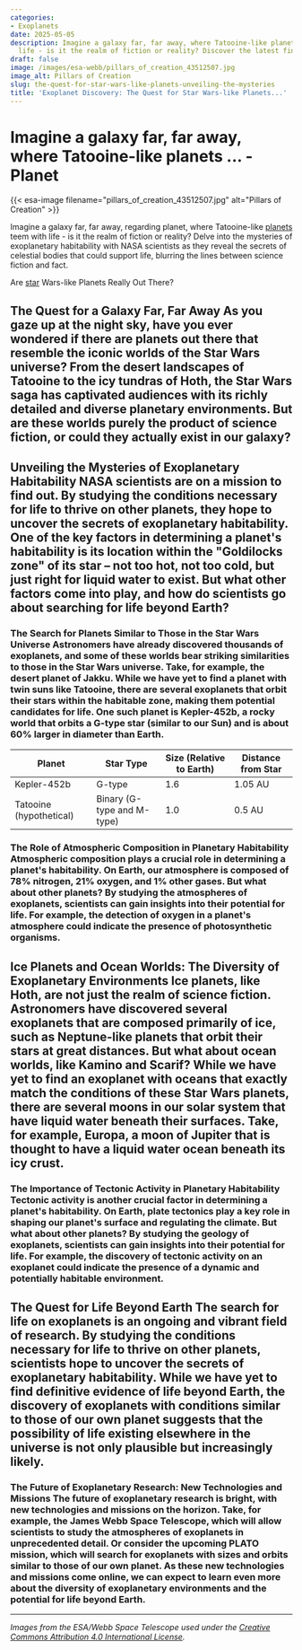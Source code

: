 ```yaml
---
categories:
- Exoplanets
date: 2025-05-05
description: Imagine a galaxy far, far away, where Tatooine-like planets teem with
  life - is it the realm of fiction or reality? Discover the latest findings.
draft: false
image: /images/esa-webb/pillars_of_creation_43512507.jpg
image_alt: Pillars of Creation
slug: the-quest-for-star-wars-like-planets-unveiling-the-mysteries
title: 'Exoplanet Discovery: The Quest for Star Wars-like Planets...'
---
```


# Imagine a galaxy far, far away, where Tatooine-like planets ... - Planet
{{< esa-image filename="pillars_of_creation_43512507.jpg" alt="Pillars of Creation" >}}



Imagine a galaxy far, far away, regarding planet, where Tatooine-like [planets](/blog/exoplanets-and-the-quest-for-life-an-exploration-beyond-our-/solar-system/) teem with life - is it the realm of fiction or reality? Delve into the mysteries of exoplanetary habitability with NASA scientists as they reveal the secrets of celestial bodies that could support life, blurring the lines between science fiction and fact.

Are [star](/blog/the-elusive-habitability-of-exoplanets) Wars-like Planets Really Out There?

 ## The Quest for a Galaxy Far, Far Away As you gaze up at the night sky, have you ever wondered if there are planets out there that resemble the iconic worlds of the Star Wars universe? From the desert landscapes of Tatooine to the icy tundras of Hoth, the Star Wars saga has captivated audiences with its richly detailed and diverse planetary environments. But are these worlds purely the product of science fiction, or could they actually exist in our galaxy?

 ## Unveiling the Mysteries of Exoplanetary Habitability NASA scientists are on a mission to find out. By studying the conditions necessary for life to thrive on other planets, they hope to uncover the secrets of exoplanetary habitability. One of the key factors in determining a planet's habitability is its location within the "Goldilocks zone" of its star – not too hot, not too cold, but just right for liquid water to exist. But what other factors come into play, and how do scientists go about searching for life beyond Earth?

 ### The Search for Planets Similar to Those in the Star Wars Universe Astronomers have already discovered thousands of exoplanets, and some of these worlds bear striking similarities to those in the Star Wars universe. Take, for example, the desert planet of Jakku. While we have yet to find a planet with twin suns like Tatooine, there are several exoplanets that orbit their stars within the habitable zone, making them potential candidates for life. One such planet is Kepler-452b, a rocky world that orbits a G-type star (similar to our Sun) and is about 60% larger in diameter than Earth.

 | Planet | Star Type | Size (Relative to Earth) | Distance from Star |
| --- | --- | --- | --- |
| Kepler-452b | G-type | 1.6 | 1.05 AU |
| Tatooine (hypothetical) | Binary (G-type and M-type) | 1.0 | 0.5 AU | ## Double Suns and Desert Planets: The Possibilities of Exoplanetary Environments But what about the iconic double suns of Tatooine? While we have yet to find a planet with two suns that exactly matches the conditions of Tatooine, there are several [exoplanets](/blog/exoplanets-and-the-search-for-life-beyond-earth) that orbit binary star systems. One such planet is Kepler-34b, a gas giant that orbits two stars, each about 90% the size of our Sun. While Kepler-34b is not a terrestrial planet, its discovery suggests that planets with double suns are possible in our galaxy.

 ### The Role of Atmospheric Composition in Planetary Habitability Atmospheric composition plays a crucial role in determining a planet's habitability. On Earth, our atmosphere is composed of 78% nitrogen, 21% oxygen, and 1% other gases. But what about other planets? By studying the atmospheres of exoplanets, scientists can gain insights into their potential for life. For example, the detection of oxygen in a planet's atmosphere could indicate the presence of photosynthetic organisms.

 ## Ice Planets and Ocean Worlds: The Diversity of Exoplanetary Environments Ice planets, like Hoth, are not just the realm of science fiction. Astronomers have discovered several exoplanets that are composed primarily of ice, such as Neptune-like planets that orbit their stars at great distances. But what about ocean worlds, like Kamino and Scarif? While we have yet to find an exoplanet with oceans that exactly match the conditions of these Star Wars planets, there are several moons in our solar system that have liquid water beneath their surfaces. Take, for example, Europa, a moon of Jupiter that is thought to have a liquid water ocean beneath its icy crust.

 ### The Importance of Tectonic Activity in Planetary Habitability Tectonic activity is another crucial factor in determining a planet's habitability. On Earth, plate tectonics play a key role in shaping our planet's surface and regulating the climate. But what about other planets? By studying the geology of exoplanets, scientists can gain insights into their potential for life. For example, the discovery of tectonic activity on an exoplanet could indicate the presence of a dynamic and potentially habitable environment.

 ## The Quest for Life Beyond Earth The search for life on exoplanets is an ongoing and vibrant field of research. By studying the conditions necessary for life to thrive on other planets, scientists hope to uncover the secrets of exoplanetary habitability. While we have yet to find definitive evidence of life beyond Earth, the discovery of exoplanets with conditions similar to those of our own planet suggests that the possibility of life existing elsewhere in the universe is not only plausible but increasingly likely.

 ### The Future of Exoplanetary Research: New Technologies and Missions The future of exoplanetary research is bright, with new technologies and missions on the horizon. Take, for example, the James Webb Space Telescope, which will allow scientists to study the atmospheres of exoplanets in unprecedented detail. Or consider the upcoming PLATO mission, which will search for exoplanets with sizes and orbits similar to those of our own planet. As these new technologies and missions come online, we can expect to learn even more about the diversity of exoplanetary environments and the potential for life beyond Earth.

---

*Images from the ESA/Webb Space Telescope used under the [Creative Commons Attribution 4.0 International License](https://creativecommons.org/licenses/by/4.0).*